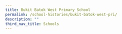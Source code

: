 ```yaml
---
title: Bukit Batok West Primary School
permalink: /school-histories/bukit-batok-west-pri/
description: ""
third_nav_title: Schools
---
```


